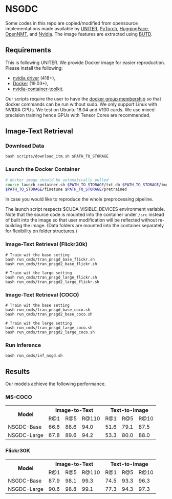 # NSGDC

Some codes in this repo are copied/modified from opensource implementations made available by
[UNITER](https://github.com/ChenRocks/UNITER),
[PyTorch](https://github.com/pytorch/pytorch),
[HuggingFace](https://github.com/huggingface/transformers),
[OpenNMT](https://github.com/OpenNMT/OpenNMT-py),
and [Nvidia](https://github.com/NVIDIA/DeepLearningExamples/tree/master/PyTorch).
The image features are extracted using [BUTD](https://github.com/peteanderson80/bottom-up-attention).


## Requirements
This is following UNITER. We provide Docker image for easier reproduction. Please install the following:
  - [nvidia driver](https://docs.nvidia.com/cuda/cuda-installation-guide-linux/index.html#package-manager-installation) (418+), 
  - [Docker](https://docs.docker.com/install/linux/docker-ce/ubuntu/) (19.03+), 
  - [nvidia-container-toolkit](https://github.com/NVIDIA/nvidia-docker#quickstart).

Our scripts require the user to have the [docker group membership](https://docs.docker.com/install/linux/linux-postinstall/)
so that docker commands can be run without sudo.
We only support Linux with NVIDIA GPUs. We test on Ubuntu 18.04 and V100 cards.
We use mixed-precision training hence GPUs with Tensor Cores are recommended.

## Image-Text Retrieval
### Download Data
```
bash scripts/download_itm.sh $PATH_TO_STORAGE
```

### Launch the Docker Container
```bash
# docker image should be automatically pulled
source launch_container.sh $PATH_TO_STORAGE/txt_db $PATH_TO_STORAGE/img_db \
$PATH_TO_STORAGE/finetune $PATH_TO_STORAGE/pretrained
```

In case you would like to reproduce the whole preprocessing pipeline.

The launch script respects $CUDA_VISIBLE_DEVICES environment variable.
Note that the source code is mounted into the container under `/src` instead 
of built into the image so that user modification will be reflected without
re-building the image. (Data folders are mounted into the container separately
for flexibility on folder structures.)


### Image-Text Retrieval (Flickr30k)
```
# Train wit the base setting
bash run_cmds/tran_pnsgd_base_flickr.sh
bash run_cmds/tran_pnsgd2_base_flickr.sh

# Train wit the large setting
bash run_cmds/tran_pnsgd_large_flickr.sh
bash run_cmds/tran_pnsgd2_large_flickr.sh
```

### Image-Text Retrieval (COCO)
```
# Train wit the base setting
bash run_cmds/tran_pnsgd_base_coco.sh
bash run_cmds/tran_pnsgd2_base_coco.sh

# Train wit the large setting
bash run_cmds/tran_pnsgd_large_coco.sh
bash run_cmds/tran_pnsgd2_large_coco.sh
```

### Run Inference
```
bash run_cmds/inf_nsgd.sh
```

## Results

Our models achieve the following performance.

### MS-COCO
<table>
	<tr>
	    <th rowspan="2">Model</th>
	    <th colspan="3">Image-to-Text</th>
	    <th colspan="3">Text-to-Image</th>  
	</tr >
	<tr>
	    <td>R@1</td>
	    <td>R@5</td>
	    <td>R@110</td>
	    <td>R@1</td>
	    <td>R@5</td>
	    <td>R@10</td>
	</tr>
	<tr>
	    <td>NSGDC-Base</td>
	    <td>66.6</td>
        <td>88.6</td>
        <td>94.0</td>
        <td>51.6</td>
        <td>79.1</td>
        <td>87.5</td>
	</tr>
	<tr>
	    <td>NSGDC-Large</td>
	    <td>67.8</td>
        <td>89.6</td>
        <td>94.2</td>
        <td>53.3</td>
        <td>80.0</td>
        <td>88.0</td>
	</tr>
</table>

### Flickr30K


<table>
	<tr>
	    <th rowspan="2">Model</th>
	    <th colspan="3">Image-to-Text</th>
	    <th colspan="3">Text-to-Image</th>  
	</tr >
	<tr>
	    <td>R@1</td>
	    <td>R@5</td>
	    <td>R@110</td>
	    <td>R@1</td>
	    <td>R@5</td>
	    <td>R@10</td>
	</tr>
	<tr>
	    <td>NSGDC-Base</td>
	    <td>87.9</td>
        <td>98.1</td>
        <td>99.3</td>
        <td>74.5</td>
        <td>93.3</td>
        <td>96.3</td>
	</tr>
	<tr>
	    <td>NSGDC-Large</td>
	    <td>90.6</td>
        <td>98.8</td>
        <td>99.1</td>
        <td>77.3</td>
        <td>94.3</td>
        <td>97.3</td>
	</tr>
</table>
